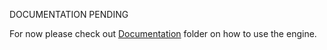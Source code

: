 DOCUMENTATION PENDING

For now please check out [Documentation](./MouseCraft/Documentation) folder on how to use the engine.